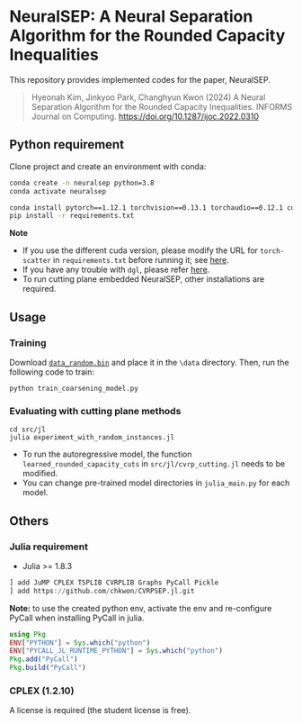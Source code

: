 # NeuralSEP: A Neural Separation Algorithm for the Rounded Capacity Inequalities

This repository provides implemented codes for the paper, NeuralSEP. 
> Hyeonah Kim, Jinkyoo Park, Changhyun Kwon (2024) A Neural Separation Algorithm for the Rounded Capacity Inequalities. INFORMS Journal on Computing.
https://doi.org/10.1287/ijoc.2022.0310


## Python requirement
Clone project and create an environment with conda:
```bash
conda create -n neuralsep python=3.8
conda activate neuralsep

conda install pytorch==1.12.1 torchvision==0.13.1 torchaudio==0.12.1 cudatoolkit==11.3 -c pytorch
pip install -r requirements.txt
```

**Note** 
- If you use the different cuda version, please modify the URL for `torch-scatter` in `requirements.txt` before running it; see [here](https://pytorch-geometric.readthedocs.io/en/1.7.2/notes/installation.html).
- If you have any trouble with `dgl`, please refer [here](https://www.dgl.ai/pages/start.html).
- To run cutting plane embedded NeuralSEP, other installations are required.

## Usage
### Training
Download [`data_random.bin`](https://drive.google.com/file/d/1TAYlo1xTWxqPpLVeVkmLrbIlMd1TxvdU/view?usp=sharing) and place it in the `\data` directory.
Then, run the following code to train:
```console
python train_coarsening_model.py 
```


### Evaluating with cutting plane methods
```console
cd src/jl
julia experiment_with_random_instances.jl
```

- To run the autoregressive model, the function `learned_rounded_capacity_cuts` in `src/jl/cvrp_cutting.jl` needs to be modified.
- You can change pre-trained model directories in `julia_main.py` for each model.


## Others
### Julia requirement
- Julia >= 1.8.3

```julia
] add JuMP CPLEX TSPLIB CVRPLIB Graphs PyCall Pickle
] add https://github.com/chkwon/CVRPSEP.jl.git
```

**Note:** to use the created python env, activate the env and re-configure PyCall when installing PyCall in julia.
```julia
using Pkg
ENV["PYTHON"] = Sys.which("python")
ENV["PYCALL_JL_RUNTIME_PYTHON"] = Sys.which("python")
Pkg.add("PyCall")
Pkg.build("PyCall")
```

### CPLEX (1.2.10)
A license is required (the student license is free).


